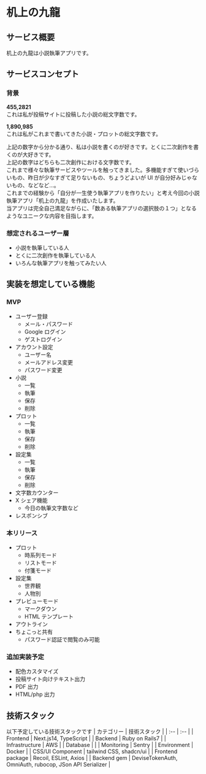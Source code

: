 # 机上の九龍

## サービス概要

机上の九龍は小説執筆アプリです。

## サービスコンセプト

### 背景

**455,2821**  
これは私が投稿サイトに投稿した小説の総文字数です。

**1,890,985**  
これは私がこれまで書いてきた小説・プロットの総文字数です。

上記の数字から分かる通り、私は小説を書くのが好きです。とくに二次創作を書くのが大好きです。  
上記の数字はどちらも二次創作における文字数です。  
これまで様々な執筆サービスやツールを触ってきました。多機能すぎて使いづらいもの、昨日が少なすぎて足りないもの、ちょうどよいが UI が自分好みじゃないもの、などなど…。  
これまでの経験から「自分が一生使う執筆アプリを作りたい」と考え今回の小説執筆アプリ「机上の九龍」を作成いたします。  
当アプリは完全自己満足ながらに、「数ある執筆アプリの選択肢の１つ」となるようなユニークな内容を目指します。

### 想定されるユーザー層

- 小説を執筆している人
- とくに二次創作を執筆している人
- いろんな執筆アプリを触ってみたい人

## 実装を想定している機能

### MVP

- ユーザー登録
  - メール・パスワード
  - Google ログイン
  - ゲストログイン
- アカウント設定
  - ユーザー名
  - メールアドレス変更
  - パスワード変更
- 小説
  - 一覧
  - 執筆
  - 保存
  - 削除
- プロット
  - 一覧
  - 執筆
  - 保存
  - 削除
- 設定集
  - 一覧
  - 執筆
  - 保存
  - 削除
- 文字数カウンター
- X シェア機能
  - 今日の執筆文字数など
- レスポンシブ

### 本リリース

- プロット
  - 時系列モード
  - リストモード
  - 付箋モード
- 設定集
  - 世界観
  - 人物別
- プレビューモード
  - マークダウン
  - HTML テンプレート
- アウトライン
- ちょこっと共有
  - パスワード認証で閲覧のみ可能

### 追加実装予定

- 配色カスタマイズ
- 投稿サイト向けテキスト出力
- PDF 出力
- HTML/php 出力

## 技術スタック

以下予定している技術スタックです
| カテゴリー | 技術スタック |
| :-- | :-- |
| Frontend | Next.js14, TypeScript |
| Backend | Ruby on Rails7 |
| Infrastructure | AWS |
| Database | |
| Monitoring | Sentry |
| Environment | Docker |
| CSS/UI Component | tailwind CSS, shadcn/ui |
| Frontend package | Recoil, ESLint, Axios |
| Backend gem | DeviseTokenAuth, OmniAuth, rubocop, JSon API Serializer |
